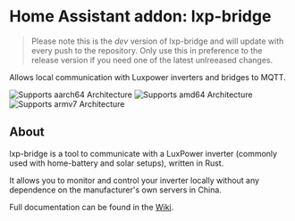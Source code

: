 # Home Assistant addon: lxp-bridge

> Please note this is the *dev* version of lxp-bridge and will update with every push to the repository.
> Only use this in preference to the release version if you need one of the latest unlreeased changes.

Allows local communication with Luxpower inverters and bridges to MQTT.

![Supports aarch64 Architecture][aarch64-shield] ![Supports amd64 Architecture][amd64-shield] ![Supports armv7 Architecture][armv7-shield]

## About

lxp-bridge is a tool to communicate with a LuxPower inverter (commonly used with home-battery and solar setups), written in Rust.

It allows you to monitor and control your inverter locally without any dependence on the manufacturer's own servers in China.

Full documentation can be found in the [Wiki](https://github.com/joshs85/lxp-bridge/wiki).


[aarch64-shield]: https://img.shields.io/badge/aarch64-yes-green.svg
[amd64-shield]: https://img.shields.io/badge/amd64-yes-green.svg
[armv7-shield]: https://img.shields.io/badge/armv7-yes-green.svg
